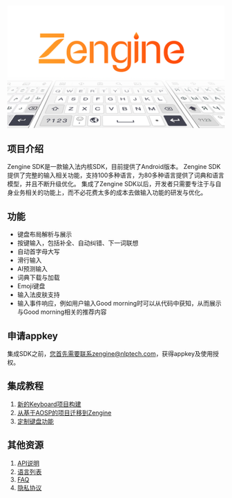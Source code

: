 ![GitHub Logo](../COVER.png)

## 项目介绍
Zengine SDK是一款输入法内核SDK，目前提供了Android版本。
Zengine SDK提供了完整的输入相关功能，支持100多种语言，为80多种语言提供了词典和语言模型，并且不断升级优化。
集成了Zengine SDK以后，开发者只需要专注于与自身业务相关的功能上，而不必花费太多的成本去做输入功能的研发与优化。

## 功能
* 键盘布局解析与展示
* 按键输入，包括补全、自动纠错、下一词联想
* 自动首字母大写
* 滑行输入
* AI预测输入
* 词典下载与加载
* Emoji键盘
* 输入法皮肤支持
* 输入事件响应，例如用户输入Good morning时可以从代码中获知，从而展示与Good morning相关的推荐内容

## 申请appkey
集成SDK之前，您首先需要联系zengine@nlptech.com，获得appkey及使用授权。

## 集成教程
1. [新的Keyboard项目构建](https://github.com/NlptechProduct/Zengine/blob/master/doc_Chinese/%E6%96%B0%E7%9A%84%E8%BE%93%E5%85%A5%E6%B3%95%E9%A1%B9%E7%9B%AE%E6%9E%84%E5%BB%BA%20.md)
2. [从基于AOSP的项目迁移到Zengine](https://github.com/NlptechProduct/Zengine/blob/master/doc_Chinese/%E4%BB%8E%E5%9F%BA%E4%BA%8EAOSP%E7%9A%84%E9%A1%B9%E7%9B%AE%E8%BF%81%E7%A7%BB%E5%88%B0Zengine.md)
3. [定制键盘功能](https://github.com/NlptechProduct/Zengine/blob/master/doc_Chinese/%E5%AE%9A%E5%88%B6%E9%94%AE%E7%9B%98%E5%8A%9F%E8%83%BD.md)

## 其他资源
1. [API说明](https://github.com/NlptechProduct/Zengine/blob/master/doc_Chinese/Reference.md)
2. [语言列表](https://github.com/NlptechProduct/Android-Keyboard/blob/master/Language%20List.md)
3. [FAQ](https://github.com/NlptechProduct/Zengine/blob/master/doc_Chinese/%E5%B8%B8%E8%A7%81%E9%97%AE%E9%A2%98.md)
4. [隐私协议](http://zengine.nlptech.com/privacy.txt)
